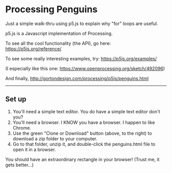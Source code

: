 # Processing Penguins

Just a simple walk-thru using p5.js to explain why "for" loops are useful.

p5.js is a Javascript implementation of Processing.

To see all the cool functionality (the API), go here: https://p5js.org/reference/

To see some really interesting examples, try: https://p5js.org/examples/

(I especially like this one: https://www.openprocessing.org/sketch/492096)

And finally, http://gortondesign.com/processing/p5js/penguins.html

___

## Set up
1. You'll need a simple text editor. You do have a simple text editor don't you?
1. You'll need a browser. I KNOW you have a browser. I happen to like Chrome.
1. Use the green "Clone or Download" button (above, to the right) to download a zip folder to your computer.
1. Go to that folder, unzip it, and double-click the penguins.html file to open it in a browser.

You should have an extraordinary rectangle in your browser! (Trust me, it gets better...)
